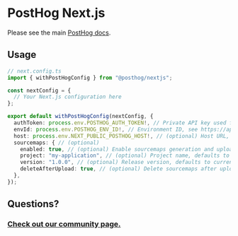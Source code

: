 # PostHog Next.js

Please see the main [PostHog docs](https://www.posthog.com/docs).

## Usage

```typescript
// next.config.ts
import { withPostHogConfig } from "@posthog/nextjs";

const nextConfig = {
  // Your Next.js configuration here
};

export default withPostHogConfig(nextConfig, {
  authToken: process.env.POSTHOG_AUTH_TOKEN!, // Private API key used for sourcemap uploads, see https://app.posthog.com/settings/user-api-keys
  envId: process.env.POSTHOG_ENV_ID!, // Environment ID, see https://app.posthog.com/settings/environment#variables
  host: process.env.NEXT_PUBLIC_POSTHOG_HOST!, // (optional) Host URL, defaults to https://us.posthog.com
  sourcemaps: { // (optional)
    enabled: true, // (optional) Enable sourcemaps generation and upload, default to true on production builds
    project: "my-application", // (optional) Project name, defaults to repository name
    version: "1.0.0", // (optional) Release version, defaults to current git commit
    deleteAfterUpload: true, // (optional) Delete sourcemaps after upload, defaults to true
  },
});
```

## Questions?

### [Check out our community page.](https://posthog.com/posts)
